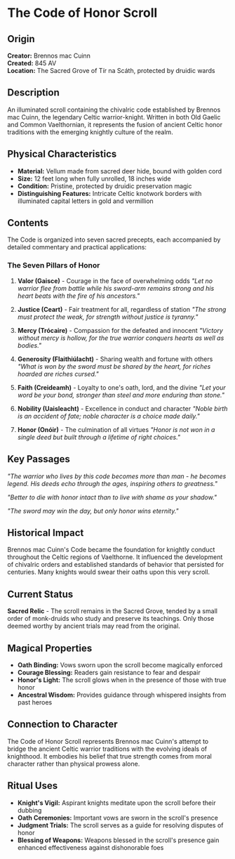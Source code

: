 # The Code of Honor Scroll

## Origin
**Creator:** Brennos mac Cuinn  
**Created:** 845 AV  
**Location:** The Sacred Grove of Tír na Scáth, protected by druidic wards

## Description
An illuminated scroll containing the chivalric code established by Brennos mac Cuinn, the legendary Celtic warrior-knight. Written in both Old Gaelic and Common Vaelthornian, it represents the fusion of ancient Celtic honor traditions with the emerging knightly culture of the realm.

## Physical Characteristics
- **Material:** Vellum made from sacred deer hide, bound with golden cord
- **Size:** 12 feet long when fully unrolled, 18 inches wide
- **Condition:** Pristine, protected by druidic preservation magic
- **Distinguishing Features:** Intricate Celtic knotwork borders with illuminated capital letters in gold and vermillion

## Contents
The Code is organized into seven sacred precepts, each accompanied by detailed commentary and practical applications:

### The Seven Pillars of Honor

1. **Valor (Gaisce)** - Courage in the face of overwhelming odds
   *"Let no warrior flee from battle while his sword-arm remains strong and his heart beats with the fire of his ancestors."*

2. **Justice (Ceart)** - Fair treatment for all, regardless of station
   *"The strong must protect the weak, for strength without justice is tyranny."*

3. **Mercy (Trócaire)** - Compassion for the defeated and innocent
   *"Victory without mercy is hollow, for the true warrior conquers hearts as well as bodies."*

4. **Generosity (Flaithiúlacht)** - Sharing wealth and fortune with others
   *"What is won by the sword must be shared by the heart, for riches hoarded are riches cursed."*

5. **Faith (Creideamh)** - Loyalty to one's oath, lord, and the divine
   *"Let your word be your bond, stronger than steel and more enduring than stone."*

6. **Nobility (Uaisleacht)** - Excellence in conduct and character
   *"Noble birth is an accident of fate; noble character is a choice made daily."*

7. **Honor (Onóir)** - The culmination of all virtues
   *"Honor is not won in a single deed but built through a lifetime of right choices."*

## Key Passages
*"The warrior who lives by this code becomes more than man - he becomes legend. His deeds echo through the ages, inspiring others to greatness."*

*"Better to die with honor intact than to live with shame as your shadow."*

*"The sword may win the day, but only honor wins eternity."*

## Historical Impact
Brennos mac Cuinn's Code became the foundation for knightly conduct throughout the Celtic regions of Vaelthorne. It influenced the development of chivalric orders and established standards of behavior that persisted for centuries. Many knights would swear their oaths upon this very scroll.

## Current Status
**Sacred Relic** - The scroll remains in the Sacred Grove, tended by a small order of monk-druids who study and preserve its teachings. Only those deemed worthy by ancient trials may read from the original.

## Magical Properties
- **Oath Binding:** Vows sworn upon the scroll become magically enforced
- **Courage Blessing:** Readers gain resistance to fear and despair
- **Honor's Light:** The scroll glows when in the presence of those with true honor
- **Ancestral Wisdom:** Provides guidance through whispered insights from past heroes

## Connection to Character
The Code of Honor Scroll represents Brennos mac Cuinn's attempt to bridge the ancient Celtic warrior traditions with the evolving ideals of knighthood. It embodies his belief that true strength comes from moral character rather than physical prowess alone.

## Ritual Uses
- **Knight's Vigil:** Aspirant knights meditate upon the scroll before their dubbing
- **Oath Ceremonies:** Important vows are sworn in the scroll's presence
- **Judgment Trials:** The scroll serves as a guide for resolving disputes of honor
- **Blessing of Weapons:** Weapons blessed in the scroll's presence gain enhanced effectiveness against dishonorable foes
